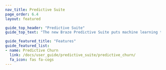 ```yaml
---
nav_title: Predictive Suite
page_order: 6.4
layout: featured

guide_top_header: "Predictive Suite"
guide_top_text: "The new Braze Predictive Suite puts machine learning tools in the hands of marketers, enabling them to effectively leverage and act on data seamlessly within the Braze platform. The first feature released in the Predictive Suite, Predictive Churn, allows marketers to define and generate predictions providing a proactive approach toward minimizing future churn. Click below to get started!"

guide_featured_title: "Features"
guide_featured_list:
- name: Predictive Churn
  link: /docs/user_guide/predictive_suite/predictive_churn/
  fa_icon: fas fa-cogs
---
```


<br><br>